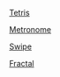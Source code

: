 [Tetris](https://xuu.github.io/subtle/tetris.html)

[Metronome](https://xuu.github.io/subtle/metronome.html)

[Swipe](https://xuu.github.io/subtle/swipe.html)

[Fractal](https://xuu.github.io/subtle/fractal.html)